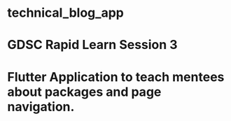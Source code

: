# technical_blog_app

# GDSC Rapid Learn Session 3
# Flutter Application to teach mentees about packages and page navigation.
